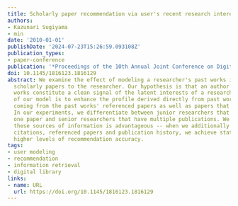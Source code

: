 ```yaml
---
title: Scholarly paper recommendation via user's recent research interests
authors:
- Kazunari Sugiyama
- min
date: '2010-01-01'
publishDate: '2024-07-23T15:26:59.093108Z'
publication_types:
- paper-conference
publication: '*Proceedings of the 10th Annual Joint Conference on Digital Libraries*'
doi: 10.1145/1816123.1816129
abstract: We examine the effect of modeling a researcher's past works in recommending
  scholarly papers to the researcher. Our hypothesis is that an author's published
  works constitute a clean signal of the latent interests of a researcher. A key part
  of our model is to enhance the profile derived directly from past works with information
  coming from the past works' referenced papers as well as papers that cite the work.
  In our experiments, we differentiate between junior researchers that have only published
  one paper and senior researchers that have multiple publications. We show that filtering
  these sources of information is advantageous -- when we additionally prune noisy
  citations, referenced papers and publication history, we achieve statistically significant
  higher levels of recommendation accuracy.
tags:
- user modeling
- recommendation
- information retrieval
- digital library
links:
- name: URL
  url: https://doi.org/10.1145/1816123.1816129
---
```

